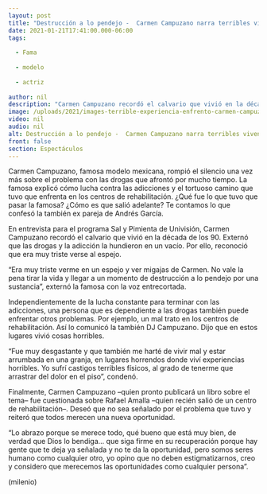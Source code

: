 ```yaml
---
layout: post
title: "Destrucción a lo pendejo -  Carmen Campuzano narra terribles vivencias con las drogas"
date: 2021-01-21T17:41:00.000-06:00
tags:
  
  - Fama
  
  - modelo
  
  - actriz
  
author: nil
description: "Carmen Campuzano recordó el calvario que vivió en la década de los 90. Externó que las drogas y la adicción la hundieron en un vacío. Así la pasó en centros de rehabilitación. "
image: /uploads/2021/images-terrible-experiencia-enfrento-carmen-campuzano.jpg
video: nil
audio: nil
alt: Destrucción a lo pendejo -  Carmen Campuzano narra terribles vivencias con las drogas
front: false
section: Espectáculos
---
```


Carmen Campuzano, famosa modelo mexicana, rompió el silencio una vez más sobre el problema con las drogas que afrontó por mucho tiempo. La famosa explicó cómo lucha contra las adicciones y el tortuoso camino que tuvo que enfrenta en los centros de rehabilitación. ¿Qué fue lo que tuvo que pasar la famosa? ¿Cómo es que salió adelante? Te contamos lo que confesó la también ex pareja de Andrés García.

En entrevista para el programa Sal y Pimienta de Univisión, Carmen Campuzano recordó el calvario que vivió en la década de los 90. Externó que las drogas y la adicción la hundieron en un vacío. Por ello, reconoció que era muy triste verse al espejo. 

“Era muy triste verme en un espejo y ver migajas de Carmen. No vale la pena tirar la vida y llegar a un momento de destrucción a lo pendejo por una sustancia”, externó la famosa con la voz entrecortada. 

Independientemente de la lucha constante para terminar con las adicciones, una persona que es dependiente a las drogas también puede enfrentar otros problemas. Por ejemplo, un mal trato en los centros de rehabilitación. Así lo comunicó la también DJ Campuzano. Dijo que en estos lugares vivió cosas horribles. 

“Fue muy desgastante y que también me harté de vivir mal y estar arrumbada en una granja, en lugares horrendos donde viví experiencias horribles. Yo sufrí castigos terribles físicos, al grado de tenerme que arrastrar del dolor en el piso”, condenó. 

Finalmente, Carmen Campuzano –quien pronto publicará un libro sobre el tema– fue cuestionada sobre Rafael Amalla –quien recién salió de un centro de rehabilitación–. Deseó que no sea señalado por el problema que tuvo y reiteró que todos merecen una nueva oportunidad. 

“Lo abrazo porque se merece todo, qué bueno que está muy bien, de verdad que Dios lo bendiga... que siga firme en su recuperación porque hay gente que te deja ya señalada y no te da la oportunidad, pero somos seres humano como cualquier otro, yo opino que no deben estigmatizarnos, creo y considero que merecemos las oportunidades como cualquier persona”. 

(milenio)